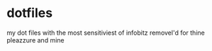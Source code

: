 # dotfiles

my dot files with the most sensitiviest of infobitz removel'd for thine pleazzure and mine
